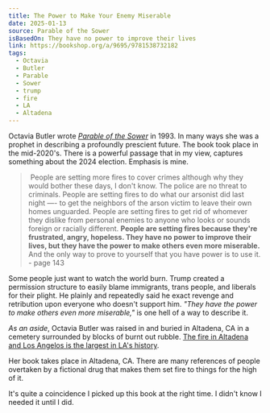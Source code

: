 ```yaml
---
title: The Power to Make Your Enemy Miserable
date: 2025-01-13
source: Parable of the Sower
isBasedOn: They have no power to improve their lives
link: https://bookshop.org/a/9695/9781538732182
tags:
  - Octavia
  - Butler
  - Parable
  - Sower
  - trump
  - fire
  - LA
  - Altadena
---
```

  

Octavia Butler wrote [*Parable of the Sower*](https://bookshop.org/a/9695/9781538732182) in 1993. In many ways she was a prophet in describing a profoundly prescient future. The book took place in the mid-2020's. There is a powerful passage that in my view, captures something about the 2024 election. Emphasis is mine.

>  People are setting more fires to cover crimes although why they would bother these days, I don't know. The police are no threat to criminals. People are setting fires to do what our arsonist did last night —- to get the neighbors of the arson victim to leave their own homes unguarded. People are setting fires to get rid of whomever they dislike from personal enemies to anyone who looks or sounds foreign or racially different. **People are setting fires because they're frustrated, angry, hopeless. They have no power to improve their lives, but they have the power to make others even more miserable.** And the only way to prove to yourself that you have power is to use it. - page 143

Some people just want to watch the world burn. Trump created a permission structure to easily blame immigrants, trans people, and liberals for their plight. He plainly and repeatedly said he exact revenge and retribution upon everyone who doesn't support him. *"They have the power to make others even more miserable,"* is one hell of a way to describe it.

*As an aside*, Octavia Butler was raised in and buried in Altadena, CA in a cemetery surrounded by blocks of burnt out rubble. [The fire in Altadena and Los Angelos is the largest in LA's history](https://www.washingtonpost.com/weather/2025/01/12/palisades-fire-origin-new-years-eve-fire/). 

Her book takes place in Altadena, CA. There are many references of people overtaken by a fictional drug that makes them set fire to things for the high of it. 

It's quite a coincidence I picked up this book at the right time. I didn't know I needed it until I did.